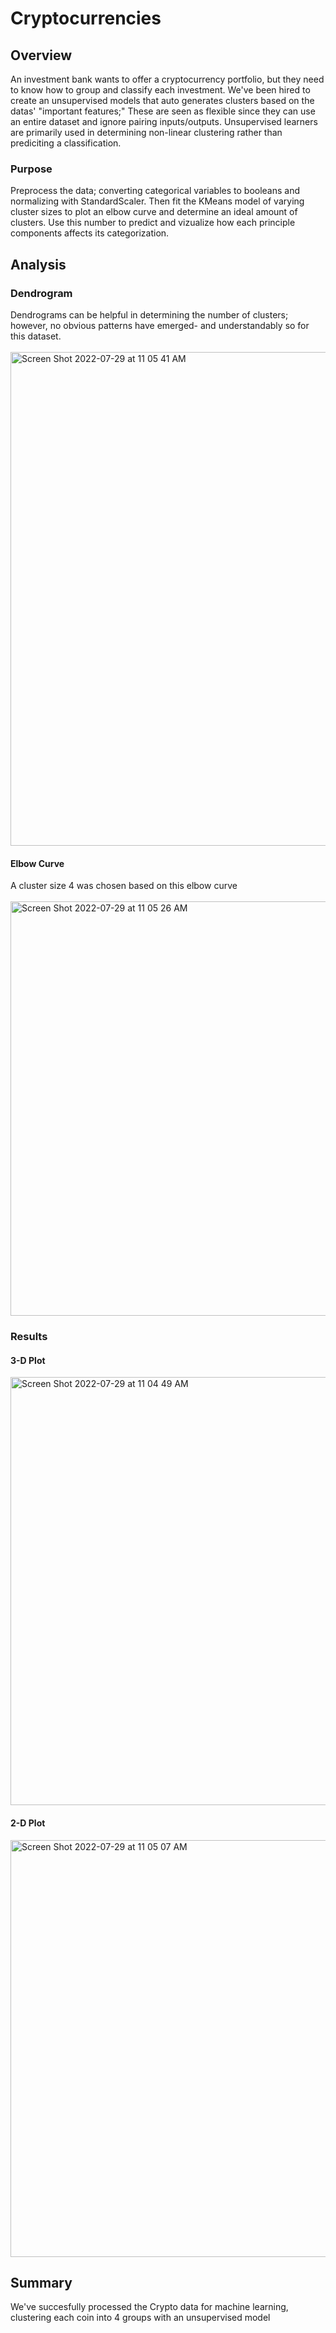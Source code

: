 # Cryptocurrencies
## Overview
An investment bank wants to offer a cryptocurrency portfolio, but they need to know how to group and classify each investment. We've been hired to create an unsupervised models that auto generates clusters based on the datas' "important features;" These are seen as flexible since they can use an entire dataset and ignore pairing inputs/outputs. Unsupervised learners are primarily used in determining non-linear clustering rather than prediciting a classification.

### Purpose
Preprocess the data; converting categorical variables to booleans and normalizing with StandardScaler. Then fit the KMeans model of varying cluster sizes to plot an elbow curve and determine an ideal amount of clusters. Use this number to predict and vizualize how each principle components affects its categorization.

## Analysis
### Dendrogram
Dendrograms can be helpful in determining the number of clusters; however, no obvious patterns have emerged- and understandably so for this dataset.<br/><br />
<img width="790" alt="Screen Shot 2022-07-29 at 11 05 41 AM" src="https://user-images.githubusercontent.com/79609464/181809532-bd268bbe-eeba-4d50-8f80-672e8fa0b166.png">

#### Elbow Curve
A cluster size 4 was chosen based on this elbow curve <br /><br/>
<img width="663" alt="Screen Shot 2022-07-29 at 11 05 26 AM" src="https://user-images.githubusercontent.com/79609464/181809641-bcf9c7d3-ad31-430f-a7e7-bd5576743c35.png">

### Results
#### 3-D Plot
<img width="685" alt="Screen Shot 2022-07-29 at 11 04 49 AM" src="https://user-images.githubusercontent.com/79609464/181809748-347077f9-aeed-45b4-bd61-fbf75d2479fc.png">

#### 2-D Plot
<img width="667" alt="Screen Shot 2022-07-29 at 11 05 07 AM" src="https://user-images.githubusercontent.com/79609464/181809771-3c13a975-2f61-4b7b-b336-9460e9f8096c.png">

## Summary
We've succesfully processed the Crypto data for machine learning, clustering each coin into 4 groups with an unsupervised model
